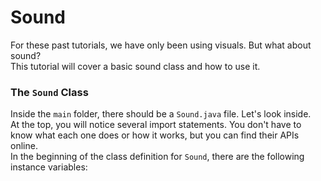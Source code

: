 # Sound

For these past tutorials, we have only been using visuals. But what about sound?  
This tutorial will cover a basic sound class and how to use it.  

### The `Sound` Class

Inside the `main` folder, there should be a `Sound.java` file. Let's look inside.  
At the top, you will notice several import statements. You don't have to know what each one does or how it works, but you can find their APIs online.  
In the beginning of the class definition for `Sound`, there are the following instance variables:  
  
  
  
